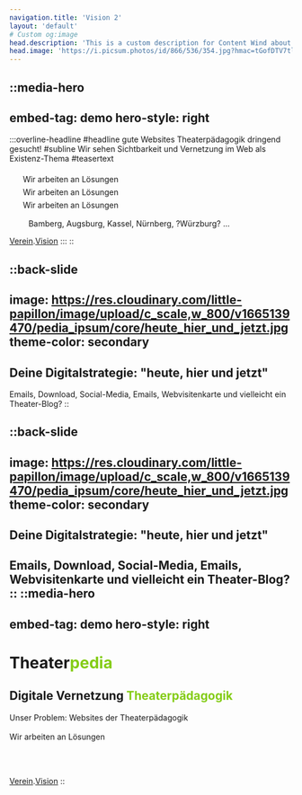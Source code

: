```yaml
---
navigation.title: 'Vision 2'
layout: 'default'
# Custom og:image
head.description: 'This is a custom description for Content Wind about page.'
head.image: 'https://i.picsum.photos/id/866/536/354.jpg?hmac=tGofDTV7tl2rprappPzKFiZ9vDh5MKj39oa2D--gqhA'
---
```


::media-hero
---
embed-tag: demo
hero-style: right
---

  :::overline-headline
  #headline
  gute Websites Theaterpädagogik dringend gesucht!
  #subline
  Wir sehen Sichtbarkeit und Vernetzung im Web als Existenz-Thema
  #teasertext
  <div class="my-2 flex max-w-sm flex-col gap-2 text-left">
    <div class="flex gap-2">
      <svg width="20" height="20" xmlns="http://www.w3.org/2000/svg" fill="none" viewBox="0 0 24 24" class="inline-block h-6 w-6 stroke-current">
        <path stroke-linecap="round" stroke-linejoin="round" stroke-width="2" d="M9 12l2 2 4-4m6 2a9 9 0 11-18 0 9 9 0 0118 0z"></path>
      </svg>
      Wir arbeiten an Lösungen
    </div>
    <div class="flex gap-2">
      <svg width="20" height="20" xmlns="http://www.w3.org/2000/svg" fill="none" viewBox="0 0 24 24" class="inline-block h-6 w-6 stroke-current">
        <path stroke-linecap="round" stroke-linejoin="round" stroke-width="2" d="M9 12l2 2 4-4m6 2a9 9 0 11-18 0 9 9 0 0118 0z"></path>
      </svg>
      Wir arbeiten an Lösungen
    </div>
    <div class="flex gap-2">
      <svg width="20" height="20" xmlns="http://www.w3.org/2000/svg" fill="none" viewBox="0 0 24 24" class="inline-block h-6 w-6 stroke-current">
        <path stroke-linecap="round" stroke-linejoin="round" stroke-width="2" d="M9 12l2 2 4-4m6 2a9 9 0 11-18 0 9 9 0 0118 0z"></path>
      </svg>
      Wir arbeiten an Lösungen
    </div>
    <div class="flex gap-2">
      <svg width="30" height="30" xmlns="http://www.w3.org/2000/svg" fill="none" viewBox="0 0 24 24" class="inline-block h-6 w-6 stroke-current">
        <path stroke-linecap="round" stroke-linejoin="round" stroke-width="2" d="M9 12l2 2 4-4m6 2a9 9 0 11-18 0 9 9 0 0118 0z"></path>
      </svg>
      Bamberg, Augsburg, Kassel, Nürnberg, ?Würzburg? ...
    </div>    

  </div>

  [<span class="btn btn-primary mx-2">Verein</span>](/verein).[<span class="btn btn-secondary mx-2">Vision</span>](/vision)
  :::
::


::back-slide
---
image: https://res.cloudinary.com/little-papillon/image/upload/c_scale,w_800/v1665139470/pedia_ipsum/core/heute_hier_und_jetzt.jpg
theme-color: secondary
---

## <span id="testid1">Deine Digitalstrategie: "heute, hier und jetzt"</span>

Emails, Download, Social-Media, Emails, Webvisitenkarte und vielleicht ein Theater-Blog?
::

::back-slide
---
image: https://res.cloudinary.com/little-papillon/image/upload/c_scale,w_800/v1665139470/pedia_ipsum/core/heute_hier_und_jetzt.jpg
theme-color: secondary
---

## <span id="testid1">Deine Digitalstrategie: "heute, hier und jetzt"</span>

Emails, Download, Social-Media, Emails, Webvisitenkarte und vielleicht ein Theater-Blog?
::
::media-hero
---
embed-tag: demo
hero-style: right
---

# <span>Theater<span style="color:#84CC16">pedia</span></span>
## <span class="text-1xl font-bold">Digitale Vernetzung <span style="color:#84CC16">Theaterpädagogik</span></span>

Unser Problem: Websites der Theaterpädagogik
<br>
<br>
Wir arbeiten an Lösungen

<br>
<br>

[<span class="btn btn-secondary mx-2">Verein</span>](/verein).[<span class="btn btn-secondary mx-2">Vision</span>](/vision)
::